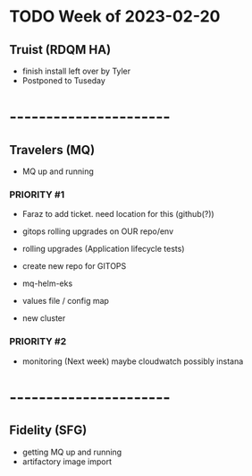 # TODO Week of 2023-02-20

## Truist (RDQM HA)
- finish install left over by Tyler
- Postponed to Tuseday

# ----------------------

## Travelers (MQ)
- MQ up and running

### PRIORITY #1
- Faraz to add ticket. need location for this (github(?))
- gitops rolling upgrades on OUR repo/env
- rolling upgrades (Application lifecycle tests)


- create new repo for GITOPS
- mq-helm-eks
- values file / config map
- new cluster


### PRIORITY #2
- monitoring (Next week) maybe cloudwatch possibly instana


# ----------------------

## Fidelity (SFG)
- getting MQ up and running
- artifactory image import
